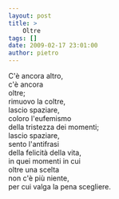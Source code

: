 ```yaml
---
layout: post
title: >
    Oltre
tags: []
date: 2009-02-17 23:01:00
author: pietro
---
```

C'è ancora altro,<br/>c'è ancora<br/>oltre;<br/>rimuovo la coltre,<br/>lascio spaziare,<br/>coloro l'eufemismo<br/>della tristezza dei momenti;<br/>lascio spaziare,<br/>sento l'antifrasi<br/>della felicità della vita,<br/>in quei momenti in cui<br/>oltre una scelta<br/>non c'è più niente,<br/>per cui valga la pena scegliere.
